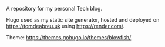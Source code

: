 A repository for my personal Tech blog.

Hugo used as my static site generator, hosted and deployed on https://tomdeabreu.uk using https://render.com/.

Theme: https://themes.gohugo.io/themes/blowfish/